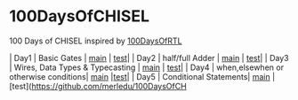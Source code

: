 # 100DaysOfCHISEL
100 Days of CHISEL inspired by [100DaysOfRTL](https://github.com/raulbehl/100DaysOfRTL)

| Day1 | Basic Gates | [main](https://github.com/Myrausman/100DaysOfCHISEL/tree/main/src/main/scala/day1) | [test](https://github.com/Myrausman/100DaysOfCHISEL/tree/main/src/test/scala/day1)|
| Day2 | half/full Adder | [main](https://github.com/KHADEEJAH123/100DaysOfCHISEL/tree/main/src/main/scala/day2) | [test](https://github.com/KHADEEJAH123/100DaysOfCHISEL/tree/main/src/test/scala/day2)|
| Day3 | Wires, Data Types & Typecasting | [main](https://github.com/hamnamohi/100DaysOfCHISEL/tree/main/src/main/scala/day3) | [test](https://github.com/hamnamohi/100DaysOfCHISEL/tree/main/src/test/scala/day3)|
| Day4 |  when,elsewhen or otherwise conditions| [main](https://github.com/syedowaisalishah/100DaysOfCHISEL/tree/main/src/main/scala/day4) |[test](https://github.com/syedowaisalishah/100DaysOfCHISEL/tree/main/src/test/scala/day4)|
| Day5 |   Conditional Statements| [main](https://github.com/merledu/100DaysOfCHISEL/tree/main/src/main/scala/day4) |[test](https://github.com/merledu/100DaysOfCH
